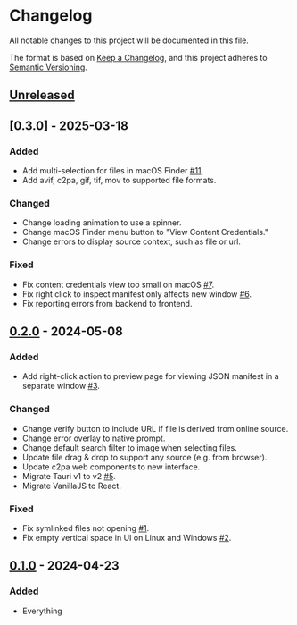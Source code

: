 # Changelog

All notable changes to this project will be documented in this file.

The format is based on [Keep a Changelog](https://keepachangelog.com/en/1.1.0/),
and this project adheres to [Semantic Versioning](https://semver.org/spec/v2.0.0.html).

## [Unreleased]

## [0.3.0] - 2025-03-18

### Added

- Add multi-selection for files in macOS Finder [#11](https://github.com/ok-nick/c2pa-preview/pull/11).
- Add avif, c2pa, gif, tif, mov to supported file formats. 

### Changed

- Change loading animation to use a spinner.
- Change macOS Finder menu button to "View Content Credentials."
- Change errors to display source context, such as file or url.

### Fixed

- Fix content credentials view too small on macOS [#7](https://github.com/ok-nick/c2pa-preview/issues/7).
- Fix right click to inspect manifest only affects new window [#6](https://github.com/ok-nick/c2pa-preview/issues/6).
- Fix reporting errors from backend to frontend.

## [0.2.0] - 2024-05-08

### Added

- Add right-click action to preview page for viewing JSON manifest in a separate window [#3](https://github.com/ok-nick/c2pa-preview/issues/3).

### Changed

- Change verify button to include URL if file is derived from online source.
- Change error overlay to native prompt.
- Change default search filter to image when selecting files.
- Update file drag & drop to support any source (e.g. from browser).
- Update c2pa web components to new interface.
- Migrate Tauri v1 to v2 [#5](https://github.com/ok-nick/c2pa-preview/issues/5).
- Migrate VanillaJS to React.

### Fixed

- Fix symlinked files not opening [#1](https://github.com/ok-nick/c2pa-preview/issues/1).
- Fix empty vertical space in UI on Linux and Windows [#2](https://github.com/ok-nick/c2pa-preview/issues/2).

## [0.1.0] - 2024-04-23

### Added

- Everything

[unreleased]: https://github.com/ok-nick/c2pa-preview/compare/v0.3.0...HEAD
[0.2.0]: https://github.com/ok-nick/c2pa-preview/compare/v0.2.0...v0.3.0
[0.2.0]: https://github.com/ok-nick/c2pa-preview/compare/v0.1.0...v0.2.0
[0.1.0]: https://github.com/ok-nick/c2pa-preview/commits/v0.1.0
